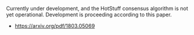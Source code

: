 Currently under development, and the HotStuff consensus algorithm is not yet operational. Development is proceeding according to this paper.
- https://arxiv.org/pdf/1803.05069